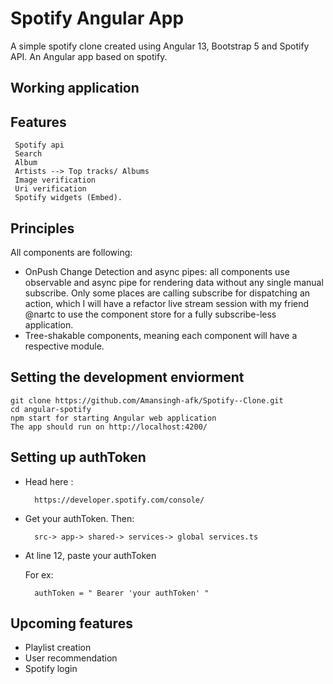# Spotify Angular App

A simple spotify clone created using Angular 13, Bootstrap 5 and Spotify API.
An Angular app based on spotify.

## Working application


## Features
     Spotify api
     Search
     Album
     Artists --> Top tracks/ Albums 
     Image verification
     Uri verification
     Spotify widgets (Embed).

## Principles
 All components are following:

* OnPush Change Detection and async pipes: all components use observable and async pipe for rendering data without any single manual subscribe. Only some places are calling subscribe for dispatching an action, which I will have a refactor live stream session with my friend @nartc to use the component store for a fully subscribe-less application.
* Tree-shakable components, meaning each component will have a respective module.

## Setting the development enviorment
    git clone https://github.com/Amansingh-afk/Spotify--Clone.git
    cd angular-spotify
    npm start for starting Angular web application
    The app should run on http://localhost:4200/

## Setting up authToken
* Head here :

        https://developer.spotify.com/console/
* Get your authToken. Then:

        src-> app-> shared-> services-> global services.ts
* At line 12, paste your authToken
    
    For ex:

        authToken = " Bearer 'your authToken' "

## Upcoming features

* Playlist creation
* User recommendation
* Spotify login